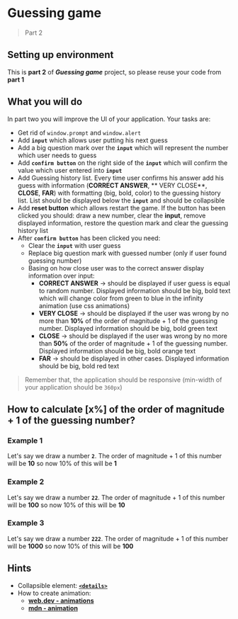 # Guessing game

> Part 2

## Setting up environment

This is **part 2** of _**Guessing game**_ project, so please reuse your code from **part 1**

## What you will do

In part two you will improve the UI of your application. Your tasks are:

- Get rid of `window.prompt` and `window.alert`
- Add **`input`** which allows user putting his next guess
- Add a big question mark over the **`input`** which will represent the number which user needs to guess
- Add **`confirm button`** on the right side of the **`input`** which will confirm the value which user entered
  into **`input`**
- Add Guessing history list. Every time user confirms his answer add his guess with information (**CORRECT ANSWER**, **
  VERY CLOSE**, **CLOSE**, **FAR**) with formatting (big, bold, color) to the guessing history list. List should be
  displayed below the **`input`** and should be collapsible
- Add **reset button** which allows restart the game. If the button has been clicked you should: draw a new number,
  clear the **input**, remove displayed information, restore the question mark and clear the guessing history list
- After **`confirm button`** has been clicked you need:
  - Clear the **`input`** with user guess
  - Replace big question mark with guessed number (only if user found guessing number)
  - Basing on how close user was to the correct answer display information over input:
    - **CORRECT ANSWER** → should be displayed if user guess is equal to random number. Displayed information should be
      big, bold text which will change color from green to blue in the infinity animation (use css animations)
    - **VERY CLOSE** → should be displayed if the user was wrong by no more than **10%** of the order of magnitude + 1
      of the guessing number. Displayed information should be big, bold green text
    - **CLOSE** → should be displayed if the user was wrong by no more than **50%** of the order of magnitude + 1 of the
      guessing number. Displayed information should be big, bold orange text
    - **FAR** → should be displayed in other cases. Displayed information should be big, bold red text

> Remember that, the application should be responsive (min-width of your application should be `360px`)

## How to calculate [x%] of the order of magnitude + 1 of the guessing number?

### Example 1

Let's say we draw a number **`2`**. The order of magnitude + 1 of this number will be **10** so now 10% of this will
be **1**

### Example 2

Let's say we draw a number **`22`**. The order of magnitude + 1 of this number will be **100** so now 10% of this will
be **10**

### Example 3

Let's say we draw a number **`222`**. The order of magnitude + 1 of this number will be **1000** so now 10% of this will
be **100**

## Hints

- Collapsible element: **[`<details>`](https://developer.mozilla.org/en-US/docs/Web/HTML/Element/details)**
- How to create animation: 
  - **[web.dev - animations](https://web.dev/learn/css/animations/)**
  - **[mdn - animation](https://developer.mozilla.org/en-US/docs/Web/CSS/animation)**
